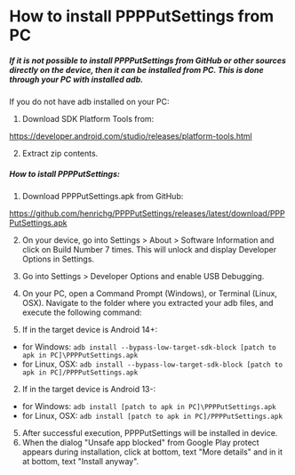How to install PPPPutSettings from PC
=====================================

##### If it is not possible to install PPPPutSettings from GitHub or other sources directly on the device, then it can be installed from PC. This is done through your PC with installed adb.

If you do not have adb installed on your PC:
1. Download SDK Platform Tools from:

<https://developer.android.com/studio/releases/platform-tools.html>

2. Extract zip contents.

##### How to istall PPPPutSettings:

1. Download PPPPutSettings.apk from GitHub:

<https://github.com/henrichg/PPPPutSettings/releases/latest/download/PPPPutSettings.apk>

2. On your device, go into Settings > About > Software Information and click on Build Number 7 times. This will unlock and display Developer Options in Settings.
3. Go into Settings > Developer Options and enable USB Debugging.
4. On your PC, open a Command Prompt (Windows), or Terminal (Linux, OSX). Navigate to the folder where you extracted your adb files, and execute the following command:


  1. If in the target device is Android 14+: 
  - for Windows:
    `adb install --bypass-low-target-sdk-block [patch to apk in PC]\PPPPutSettings.apk`
  - for Linux, OSX:
    `adb install --bypass-low-target-sdk-block [patch to apk in PC]/PPPPutSettings.apk`
 
  2. If in the target device is Android 13-:
  - for Windows:
    `adb install [patch to apk in PC]\PPPPutSettings.apk`
  - for Linux, OSX:
    `adb install [patch to apk in PC]/PPPPutSettings.apk`


5. After successful execution, PPPPutSettings will be installed in device.
6. When the dialog "Unsafe app blocked" from Google Play protect appears during installation, click at bottom, text "More details" and in it at bottom, text "Install anyway".

